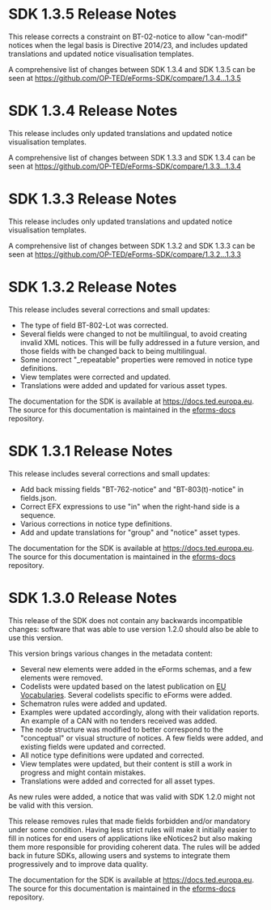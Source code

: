 # SDK 1.3.5 Release Notes

This release corrects a constraint on BT-02-notice to allow "can-modif" notices when the legal basis is Directive 2014/23, and includes updated translations and updated notice visualisation templates.

A comprehensive list of changes between SDK 1.3.4 and SDK 1.3.5 can be seen at <https://github.com/OP-TED/eForms-SDK/compare/1.3.4...1.3.5>

# SDK 1.3.4 Release Notes

This release includes only updated translations and updated notice visualisation templates.

A comprehensive list of changes between SDK 1.3.3 and SDK 1.3.4 can be seen at <https://github.com/OP-TED/eForms-SDK/compare/1.3.3...1.3.4>

# SDK 1.3.3 Release Notes

This release includes only updated translations and updated notice visualisation templates.

A comprehensive list of changes between SDK 1.3.2 and SDK 1.3.3 can be seen at <https://github.com/OP-TED/eForms-SDK/compare/1.3.2...1.3.3>

# SDK 1.3.2 Release Notes

This release includes several corrections and small updates:

* The type of field BT-802-Lot was corrected.
* Several fields were changed to not be multilingual, to avoid creating invalid XML notices. This will be fully addressed in a future version, and those fields with be changed back to being multilingual.
* Some incorrect "_repeatable" properties were removed in notice type definitions.
* View templates were corrected and updated.
* Translations were added and updated for various asset types.

The documentation for the SDK is available at <https://docs.ted.europa.eu>. The source for this documentation is maintained in the [eforms-docs](https://github.com/OP-TED/eforms-docs) repository.


# SDK 1.3.1 Release Notes

This release includes several corrections and small updates:

* Add back missing fields "BT-762-notice" and "BT-803(t)-notice" in fields.json.
* Correct EFX expressions to use "in" when the right-hand side is a sequence.
* Various corrections in notice type definitions.
* Add and update translations for "group" and "notice" asset types.

The documentation for the SDK is available at <https://docs.ted.europa.eu>. The source for this documentation is maintained in the [eforms-docs](https://github.com/OP-TED/eforms-docs) repository.


# SDK 1.3.0 Release Notes

This release of the SDK does not contain any backwards incompatible changes: software that was able to use version 1.2.0 should also be able to use this version.

This version brings various changes in the metadata content:

* Several new elements were added in the eForms schemas, and a few elements were removed.
* Codelists were updated based on the latest publication on [EU Vocabularies](https://op.europa.eu/en/web/eu-vocabularies/e-procurement/tables). Several codelists specific to eForms were added.
* Schematron rules were added and updated.
* Examples were updated accordingly, along with their validation reports. An example of a CAN with no tenders received was added.
* The node structure was modified to better correspond to the "conceptual" or visual structure of notices. A few fields were added, and existing fields were updated and corrected.
* All notice type definitions were updated and corrected.
* View templates were updated, but their content is still a work in progress and might contain mistakes.
* Translations were added and corrected for all asset types.

As new rules were added, a notice that was valid with SDK 1.2.0 might not be valid with this version.

This release removes rules that made fields forbidden and/or mandatory under some condition. Having less strict rules will make it initially easier to fill in notices for end users of applications like eNotices2 but also making them more responsible for providing coherent data. The rules will be added back in future SDKs, allowing users and systems to integrate them progressively and to improve data quality.

The documentation for the SDK is available at <https://docs.ted.europa.eu>. The source for this documentation is maintained in the [eforms-docs](https://github.com/OP-TED/eforms-docs) repository.
